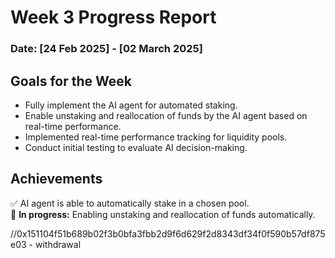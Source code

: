 # Week 3 Progress Report 

### Date: [24 Feb 2025] - [02 March 2025]

## **Goals for the Week**  
- Fully implement the AI agent for automated staking.  
- Enable unstaking and reallocation of funds by the AI agent based on real-time performance.
- Implemented real-time performance tracking for liquidity pools.  
- Conduct initial testing to evaluate AI decision-making.  

## **Achievements**  
✅ AI agent is able to automatically stake in a chosen pool.  
🚧 **In progress:** Enabling unstaking and reallocation of funds automatically.


//0x151104f51b689b02f3b0bfa3fbb2d9f6d629f2d8343df34f0f590b57df875e03 - withdrawal